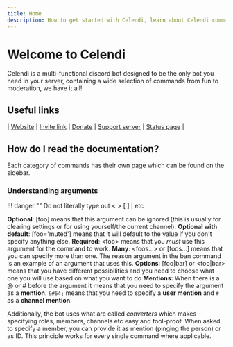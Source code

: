 ```yaml
---
title: Home
description: How to get started with Celendi, learn about Celendi commands and get an overview about the bot!
---
```

# Welcome to Celendi

Celendi is a multi-functional discord bot designed to be the only bot you need in your server, containing a wide selection of commands from fun to moderation, we have it all!

## Useful links

| [Website](https://celendi.xyz) | [Invite link](https://celendi.xyz/invite) | [Donate](https://celendi.xyz/donate) | [Support server](https://celendi.xyz/discord) | [Status page](https://status.celendi.xyz/) |

## How do I read the documentation?

Each category of commands has their own page which can be found on the sidebar.  

### Understanding arguments

!!! danger ""
    Do not literally type out &lt;   &gt; [   ] \| etc

**Optional**: \[foo\] means that this argument can be ignored \(this is usually for clearing settings or for using yourself/the current channel\).
**Optional with default**: \[foo='muted'\] means that it will default to the value if you don't specify anything else.
**Required**: &lt;foo&gt; means that you _must_ use this argument for the command to work.
**Many**: &lt;foos...&gt; or \[foos...\] means that you can specify more than one. The reason argument in the ban command is an example of an argument that uses this.
**Options**: \[foo\|bar\] or &lt;foo\|bar&gt; means that you have different possibilities and you need to choose what one you will use based on what you want to do
**Mentions:** When there is a &#64; or # before the argument it means that you need to specify the argument as a **mention**. `&#64;` means that you need to specify a **user mention** and `#` as a **channel mention**.

Additionally, the bot uses what are called _converters_ which makes specifying roles, members, channels etc easy and fool-proof. When asked to specify a member, you can provide it as mention \(pinging the person\) or as ID. This principle works for every single command where applicable.
